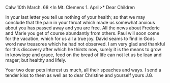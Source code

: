  Calw 10th March. 68
 <In Mt. Clemens 1. April>*
Dear Children

In your last letter you tell us nothing of your health; so that we may conclude that the pain in your throat which made us somewhat anxious about you has passed away and you are free. All the news about Frederic and Marie you get of course abundantly from others. Paul will soon come for the vacation, which for us all a true joy. David seams to find in Gods word new treasores which he had not observed. I am very glad and thankful for this discovery after which he thirsts now, surely it is the means to grow in knowlege and grace, feed on the bread of life can not let us be lean and mager; but healthy and lifely.

Your two dear pets interest us much, all their speaches and ways. I send a tender kiss to them as well as to dear Christine and yourself  yours J.G.
